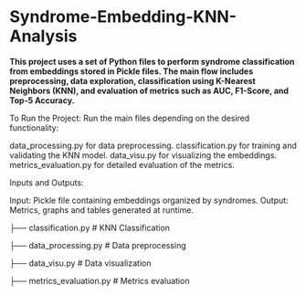 # Syndrome-Embedding-KNN-Analysis
**This project uses a set of Python files to perform syndrome classification from embeddings stored in Pickle files. The main flow includes preprocessing, data exploration, classification using K-Nearest Neighbors (KNN), and evaluation of metrics such as AUC, F1-Score, and Top-5 Accuracy.**




To Run the Project: Run the main files depending on the desired functionality:

data_processing.py for data preprocessing.
classification.py for training and validating the KNN model.
data_visu.py for visualizing the embeddings.
metrics_evaluation.py for detailed evaluation of the metrics.

Inputs and Outputs:

Input: Pickle file containing embeddings organized by syndromes.
Output: Metrics, graphs and tables generated at runtime.



├── classification.py          # KNN Classification

├── data_processing.py         # Data preprocessing

├── data_visu.py               # Data visualization

├── metrics_evaluation.py      # Metrics evaluation


